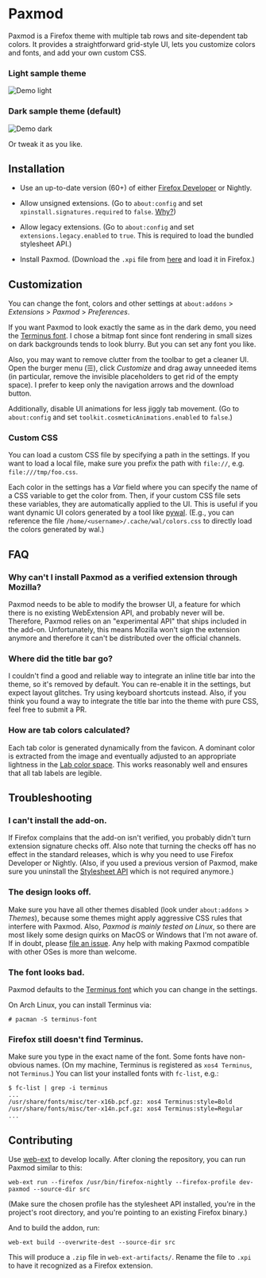 
# Paxmod

Paxmod is a Firefox theme with multiple tab rows and site-dependent tab colors. It provides a straightforward grid-style UI, lets you customize colors and fonts, and add your own custom CSS.


### Light sample theme

![Demo light](https://i.imgur.com/8LUV8Sv.png)

### Dark sample theme (default)

![Demo dark](https://i.imgur.com/bjYnDKY.gif)

Or tweak it as you like.


## Installation

- Use an up-to-date version (60+) of either [Firefox Developer](https://www.mozilla.org/en-US/firefox/developer/) or Nightly.

- Allow unsigned extensions. (Go to `about:config` and set `xpinstall.signatures.required` to `false`. [Why?](#why-cant-i-install-paxmod-as-a-verified-extension-through-mozilla))

- Allow legacy extensions. (Go to `about:config` and set `extensions.legacy.enabled` to `true`. This is required to load the bundled stylesheet API.)

- Install Paxmod. (Download the `.xpi` file from [here](https://github.com/numirias/paxmod/releases/latest) and load it in Firefox.)


## Customization

You can change the font, colors and other settings at `about:addons` > *Extensions* > *Paxmod* > *Preferences*.

If you want Paxmod to look exactly the same as in the dark demo, you need the [Terminus font](http://terminus-font.sourceforge.net/). I chose a bitmap font since font rendering in small sizes on dark backgrounds tends to look blurry. But you can set any font you like.

Also, you may want to remove clutter from the toolbar to get a cleaner UI. Open the burger menu (☰), click *Customize* and drag away unneeded items (in particular, remove the invisible placeholders to get rid of the empty space). I prefer to keep only the navigation arrows and the download button.

Additionally, disable UI animations for less jiggly tab movement. (Go to `about:config` and set `toolkit.cosmeticAnimations.enabled` to `false`.)

### Custom CSS

You can load a custom CSS file by specifying a path in the settings. If you want to load a local file, make sure you prefix the path with `file://`, e.g. `file:///tmp/foo.css`.

Each color in the settings has a *Var* field where you can specify the name of a CSS variable to get the color from. Then, if your custom CSS file sets these variables, they are automatically applied to the UI. This is useful if you want dynamic UI colors generated by a tool like [pywal](https://github.com/dylanaraps/pywal). (E.g., you can reference the file `/home/<username>/.cache/wal/colors.css` to directly load the colors generated by wal.)



## FAQ

### Why can't I install Paxmod as a verified extension through Mozilla?

Paxmod needs to be able to modify the browser UI, a feature for which there is no existing WebExtension API, and probably never will be. Therefore, Paxmod relies on an "experimental API" that ships included in the add-on. Unfortunately, this means Mozilla won't sign the extension anymore and therefore it can't be distributed over the official channels.

### Where did the title bar go?

I couldn't find a good and reliable way to integrate an inline title bar into the theme, so it's removed by default. You can re-enable it in the settings, but expect layout glitches. Try using keyboard shortcuts instead. Also, if you think you found a way to integrate the title bar into the theme with pure CSS, feel free to submit a PR.


### How are tab colors calculated?

Each tab color is generated dynamically from the favicon. A dominant color is extracted from the image and eventually adjusted to an appropriate lightness in the [Lab color space](https://en.wikipedia.org/wiki/Lab_color_space). This works reasonably well and ensures that all tab labels are legible.

## Troubleshooting

### I can't install the add-on.

If Firefox complains that the add-on isn't verified, you probably didn't turn extension signature checks off. Also note that turning the checks off has no effect in the standard releases, which is why you need to use Firefox Developer or Nightly. (Also, if you used a previous version of Paxmod, make sure you uninstall the [Stylesheet API](https://github.com/numirias/stylesheet-api-experiment) which is not required anymore.)

### The design looks off.

Make sure you have all other themes disabled (look under `about:addons` > *Themes*), because some themes might apply aggressive CSS rules that interfere with Paxmod. Also, *Paxmod is mainly tested on Linux*, so there are most likely some design quirks on MacOS or Windows that I'm not aware of. If in doubt, please [file an issue](https://github.com/numirias/paxmod/issues/new). Any help with making Paxmod compatible with other OSes is more than welcome.

### The font looks bad.

Paxmod defaults to the [Terminus font](http://terminus-font.sourceforge.net/) which you can change in the settings.

On Arch Linux, you can install Terminus via:

    # pacman -S terminus-font

### Firefox still doesn't find Terminus.

Make sure you type in the exact name of the font. Some fonts have non-obvious names. (On my machine, Terminus is registered as `xos4 Terminus`, not `Terminus`.) You can list your installed fonts with `fc-list`, e.g.:

    $ fc-list | grep -i terminus
    ...
    /usr/share/fonts/misc/ter-x16b.pcf.gz: xos4 Terminus:style=Bold
    /usr/share/fonts/misc/ter-x14n.pcf.gz: xos4 Terminus:style=Regular
    ...

## Contributing

Use [web-ext](https://developer.mozilla.org/en-US/Add-ons/WebExtensions/Getting_started_with_web-ext) to develop locally. After cloning the repository, you can run Paxmod similar to this:

    web-ext run --firefox /usr/bin/firefox-nightly --firefox-profile dev-paxmod --source-dir src

(Make sure the chosen profile has the stylesheet API installed, you're in the project's root directory, and you're pointing to an existing Firefox binary.)

And to build the addon, run:

    web-ext build --overwrite-dest --source-dir src 

This will produce a `.zip` file in `web-ext-artifacts/`. Rename the file to `.xpi` to have it recognized as a Firefox extension.
